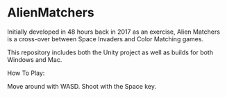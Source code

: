 # AlienMatchers

Initially developed in 48 hours back in 2017 as an exercise, Alien Matchers is a cross-over between Space Invaders and Color Matching games.

This repository includes both the Unity project as well as builds for both Windows and Mac.

How To Play:

Move around with WASD.
Shoot with the Space key.

